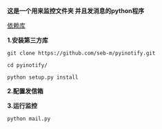 **这是一个用来监控文件夹 并且发消息的python程序**



[依赖库](https://github.com/seb-m/pyinotify)

**1.安装第三方库**

```git clone https://github.com/seb-m/pyinotify.git```

```cd pyinotify/```

```python setup.py install```

**2.配置发信箱**


**3.运行监控**

```python mail.py```
